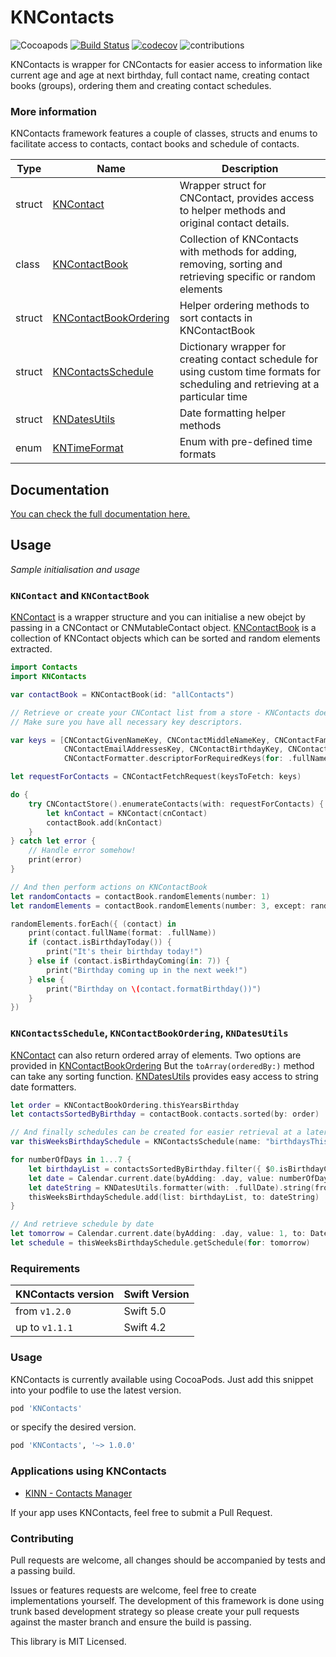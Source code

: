 # KNContacts 
![Cocoapods](https://img.shields.io/cocoapods/v/KNContacts.svg) [![Build Status](https://travis-ci.org/dragosrobertn/KNContacts.svg?branch=master)](https://travis-ci.org/dragosrobertn/KNContacts) [![codecov](https://codecov.io/gh/dragosrobertn/KNContacts/branch/master/graph/badge.svg)](https://codecov.io/gh/dragosrobertn/KNContacts) ![contributions](https://img.shields.io/badge/contributions-welcome-informational.svg)

KNContacts is wrapper for CNContacts for easier access to information like current age and age at next birthday, full contact name, creating contact books (groups), ordering them and creating contact schedules.

### More information

KNContacts framework features a couple of classes, structs and enums to facilitate access to contacts, contact books and schedule of contacts.

| Type            | Name                                    | Description  |
| ------------- | -------------------------------- | -------------- |
| struct          | [KNContact](https://github.com/dragosrobertn/KNContacts/blob/master/KNContacts/KNContact.swift)                           | Wrapper struct for CNContact, provides access to helper methods and original contact details. |
| class           | [KNContactBook](https://github.com/dragosrobertn/KNContacts/blob/master/KNContacts/KNContactBook.swift)                   | Collection of KNContacts with methods for adding, removing, sorting and retrieving specific or random elements |
| struct          | [KNContactBookOrdering](https://github.com/dragosrobertn/KNContacts/blob/master/KNContacts/KNContactBookOrdering.swift)   | Helper ordering methods to sort contacts in KNContactBook  |
| struct          | [KNContactsSchedule](https://github.com/dragosrobertn/KNContacts/blob/master/KNContacts/KNContactsSchedule.swift)         | Dictionary wrapper for creating contact schedule for using custom time formats for scheduling and retrieving at a particular time  |
| struct          | [KNDatesUtils](https://github.com/dragosrobertn/KNContacts/blob/master/KNContacts/KNDatesUtils.swift)                     | Date formatting helper methods |
| enum            | [KNTimeFormat](https://github.com/dragosrobertn/KNContacts/blob/master/KNContacts/KNTimeFormat.swift)                     | Enum with pre-defined time formats |

## Documentation
[You can check the full documentation here.](https://dragosrobertn.github.io/KNContacts/)

## Usage

*Sample initialisation and usage*

### `KNContact` and `KNContactBook`
[KNContact](https://github.com/dragosrobertn/KNContacts/blob/master/KNContacts/KNContact.swift) is a wrapper structure and you can initialise a new obejct by passing in a CNContact or CNMutableContact object. [KNContactBook](https://github.com/dragosrobertn/KNContacts/blob/master/KNContacts/KNContactBook.swift) is a collection of KNContact objects which can be sorted and random elements extracted.

```swift
import Contacts
import KNContacts

var contactBook = KNContactBook(id: "allContacts")

// Retrieve or create your CNContact list from a store - KNContacts does *not* handle authorisation for you.
// Make sure you have all necessary key descriptors.

var keys = [CNContactGivenNameKey, CNContactMiddleNameKey, CNContactFamilyNameKey,
            CNContactEmailAddressesKey, CNContactBirthdayKey, CNContactPhoneNumbersKey,
            CNContactFormatter.descriptorForRequiredKeys(for: .fullName)] as! [CNKeyDescriptor]

let requestForContacts = CNContactFetchRequest(keysToFetch: keys)

do {
    try CNContactStore().enumerateContacts(with: requestForContacts) { (cnContact, _) in
        let knContact = KNContact(cnContact)
        contactBook.add(knContact)
    }
} catch let error {
    // Handle error somehow!
    print(error)
}

// And then perform actions on KNContactBook
let randomContacts = contactBook.randomElements(number: 1)
let randomElements = contactBook.randomElements(number: 3, except: randomContacts)

randomElements.forEach({ (contact) in 
    print(contact.fullName(format: .fullName))
    if (contact.isBirthdayToday()) {
        print("It's their birthday today!")
    } else if (contact.isBirthdayComing(in: 7)) {
        print("Birthday coming up in the next week!")
    } else {
        print("Birthday on \(contact.formatBirthday())")
    }
})
```
### `KNContactsSchedule`,  `KNContactBookOrdering`, `KNDatesUtils`

[KNContact](https://github.com/dragosrobertn/KNContacts/blob/master/KNContacts/KNContact.swift) can also return ordered array of elements. Two options are provided in [KNContactBookOrdering](https://github.com/dragosrobertn/KNContacts/blob/master/KNContacts/KNContactBookOrdering.swift)
But the `toArray(orderedBy:)` method can take any sorting function.
[KNDatesUtils](https://github.com/dragosrobertn/KNContacts/blob/master/KNContacts/KNDatesUtils.swift) provides easy access to string date formatters.

```swift
let order = KNContactBookOrdering.thisYearsBirthday
let contactsSortedByBirthday = contactBook.contacts.sorted(by: order)

// And finally schedules can be created for easier retrieval at a later date.
var thisWeeksBirthdaySchedule = KNContactsSchedule(name: "birthdaysThisYear")

for numberOfDays in 1...7 {
    let birthdayList = contactsSortedByBirthday.filter({ $0.isBirthdayComing(in: numberOfDays) }).map({ $0.id })
    let date = Calendar.current.date(byAdding: .day, value: numberOfDays, to: Date())!
    let dateString = KNDatesUtils.formatter(with: .fullDate).string(from: date)
    thisWeeksBirthdaySchedule.add(list: birthdayList, to: dateString)
}

// And retrieve schedule by date
let tomorrow = Calendar.current.date(byAdding: .day, value: 1, to: Date())!
let schedule = thisWeeksBirthdaySchedule.getSchedule(for: tomorrow)
```

### Requirements
| KNContacts version |  Swift Version |
|--------------------|----------------|
| from `v1.2.0`      | Swift 5.0      |
| up to `v1.1.1`     | Swift 4.2      |

### Usage
KNContacts is currently available using CocoaPods. Just add this snippet into your podfile to use the latest version.

```ruby
pod 'KNContacts'
```

or specify the desired version.
```ruby
pod 'KNContacts', '~> 1.0.0'
```

### Applications using KNContacts
- [KINN - Contacts Manager](https://itunes.apple.com/app/kinn/id1343398089)

If your app uses KNContacts, feel free to submit a Pull Request.

### Contributing
Pull requests are welcome, all changes should be accompanied by tests and a passing build. 

Issues or features requests are welcome, feel free to create implementations yourself. The development of this framework is done using trunk based development strategy so please create your pull requests against the master branch and ensure the build is passing.

This library is MIT Licensed.
